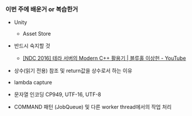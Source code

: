 ### 이번 주에 배운거 or 복습한거

- Unity
  
  - Asset Store

- 반드시 숙지할 것
  
  - [[NDC 2016] 테라 서버의 Modern C++ 활용기 | 블루홀 이상헌 - YouTube](https://www.youtube.com/watch?v=g65_5ep-kZw)

- 상수(읽기 전용) 참조 및 return값을 상수로서 하는 이유

- lambda capture

- 문자열 인코딩 CP949, UTF-16, UTF-8

- COMMAND 패턴 (JobQueue) 및 다른 worker thread에서의 작업 처리
